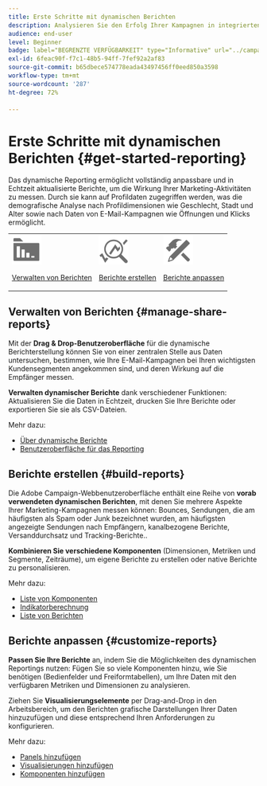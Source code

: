 ```yaml
---
title: Erste Schritte mit dynamischen Berichten
description: Analysieren Sie den Erfolg Ihrer Kampagnen in integrierten oder benutzerdefinierten dynamischen Berichten.
audience: end-user
level: Beginner
badge: label="BEGRENZTE VERFÜGBARKEIT" type="Informative" url="../campaign-standard-migration-home.md" tooltip="Auf Campaign Standard migrierte Benutzer beschränkt"
exl-id: 6feac90f-f7c1-48b5-94ff-7fef92a2af83
source-git-commit: b65dbece574778eada43497456ff0eed850a3598
workflow-type: tm+mt
source-wordcount: '287'
ht-degree: 72%

---
```


# Erste Schritte mit dynamischen Berichten {#get-started-reporting}

Das dynamische Reporting ermöglicht vollständig anpassbare und in Echtzeit aktualisierte Berichte, um die Wirkung Ihrer Marketing-Aktivitäten zu messen. Durch sie kann auf Profildaten zugegriffen werden, was die demografische Analyse nach Profildimensionen wie Geschlecht, Stadt und Alter sowie nach Daten von E-Mail-Kampagnen wie Öffnungen und Klicks ermöglicht.

<table>
<tr>
<td><img src="assets/do-not-localize/icon_manage.svg" width="60px"><p><a href="#manage-share-reports">Verwalten von Berichten</a></p></td><td><img src="assets/do-not-localize/icon_build.svg" width="60px"><p><a href="#build-reports">Berichte erstellen</a></p></td><td><img src="assets/do-not-localize/icon_customize.svg" width="60px"><p><a href="#customize-reports">Berichte anpassen</a></p></td></tr>
</table>

## Verwalten von Berichten {#manage-share-reports}

Mit der **Drag &amp; Drop-Benutzeroberfläche** für die dynamische Berichterstellung können Sie von einer zentralen Stelle aus Daten untersuchen, bestimmen, wie Ihre E-Mail-Kampagnen bei Ihren wichtigsten Kundensegmenten angekommen sind, und deren Wirkung auf die Empfänger messen.

**Verwalten dynamischer Berichte** dank verschiedener Funktionen: Aktualisieren Sie die Daten in Echtzeit, drucken Sie Ihre Berichte oder exportieren Sie sie als CSV-Dateien.

Mehr dazu:

* [Über dynamische Berichte](about-dynamic-reports.md)
* [Benutzeroberfläche für das Reporting](reporting-interface.md)

## Berichte erstellen {#build-reports}

Die Adobe Campaign-Webbenutzeroberfläche enthält eine Reihe von **vorab verwendeten dynamischen Berichten**, mit denen Sie mehrere Aspekte Ihrer Marketing-Kampagnen messen können: Bounces, Sendungen, die am häufigsten als Spam oder Junk bezeichnet wurden, am häufigsten angezeigte Sendungen nach Empfängern, kanalbezogene Berichte, Versanddurchsatz und Tracking-Berichte..

**Kombinieren Sie verschiedene Komponenten** (Dimensionen, Metriken und Segmente, Zeiträume), um eigene Berichte zu erstellen oder native Berichte zu personalisieren.

Mehr dazu:

* [Liste von Komponenten](list-of-components.md)
* [Indikatorberechnung](indicator-calculation.md)
* [Liste von Berichten](defining-the-report-period.md)

## Berichte anpassen {#customize-reports}

**Passen Sie Ihre Berichte** an, indem Sie die Möglichkeiten des dynamischen Reportings nutzen: Fügen Sie so viele Komponenten hinzu, wie Sie benötigen (Bedienfelder und Freiformtabellen), um Ihre Daten mit den verfügbaren Metriken und Dimensionen zu analysieren.

Ziehen Sie **Visualisierungselemente** per Drag-and-Drop in den Arbeitsbereich, um den Berichten grafische Darstellungen Ihrer Daten hinzuzufügen und diese entsprechend Ihren Anforderungen zu konfigurieren.

Mehr dazu:

* [Panels hinzufügen](adding-panels.md)
* [Visualisierungen hinzufügen](adding-visualizations.md)
* [Komponenten hinzufügen](adding-components.md)
